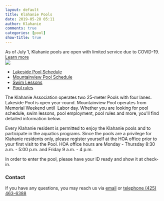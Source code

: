 ```yaml
---
layout: default
title: Klahanie Pools
date: 2019-05-28 05:11
author: Klahanie
comments: true
categories: [pool]
show-title: true
---
```

<div class="alert alert-info">
  As of July 1, Klahanie pools are open with limited service due to COVID-19. <a href="{{site.url}}/amenities/pools/covid-guidelines.html">Learn more</a>
</div>

<img src="{{site.url}}/images/swimming1.jpg" class="float-right col-sm-4 img-thumbnail">

* [Lakeside Pool Schedule]({{site.url}}/amenities/pools/lakeside-pool.html)
* [Mountainview Pool Schedule]({{site.url}}/amenities/pools/mountainview-pool.html)
* [Swim Lessons]({{site.url}}/amenities/pools/swim-lessons.html)
* [Pool rules]({{site.url}}/amenities/pools/pool-rules.html)


The Klahanie Association operates two 25-meter Pools with four lanes. Lakeside Pool is open year-round. Mountainview Pool operates from Memorial Weekend until  Labor day. Whether you are looking for pool schedule, swim lessons, pool employment, pool rules and more, you'll find detailed information below.

Every Klahanie resident is permitted to enjoy the Klahanie pools and to participate in the aquatics programs. Since the pools are a privilege for Klahanie residents only, please register yourself at the HOA office prior to your first visit to the Pool. HOA office hours are Monday - Thursday 8:30 a.m. - 5:00 p.m. and Friday 9 a.m. - 4 p.m.

In order to enter the pool, please have your ID ready and show it at check-in.

### Contact 
If you have any questions, you may reach us via [email](mailto:pools@klahanie.com) or [telephone (425) 463-6388](tel:425-463-6388)
